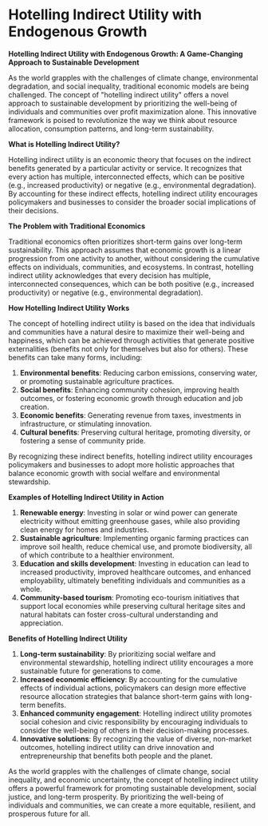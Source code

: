 # Hotelling Indirect Utility with Endogenous Growth

**Hotelling Indirect Utility with Endogenous Growth: A Game-Changing Approach to Sustainable Development**

As the world grapples with the challenges of climate change, environmental degradation, and social inequality, traditional economic models are being challenged. The concept of "hotelling indirect utility" offers a novel approach to sustainable development by prioritizing the well-being of individuals and communities over profit maximization alone. This innovative framework is poised to revolutionize the way we think about resource allocation, consumption patterns, and long-term sustainability.

**What is Hotelling Indirect Utility?**

Hotelling indirect utility is an economic theory that focuses on the indirect benefits generated by a particular activity or service. It recognizes that every action has multiple, interconnected effects, which can be positive (e.g., increased productivity) or negative (e.g., environmental degradation). By accounting for these indirect effects, hotelling indirect utility encourages policymakers and businesses to consider the broader social implications of their decisions.

**The Problem with Traditional Economics**

Traditional economics often prioritizes short-term gains over long-term sustainability. This approach assumes that economic growth is a linear progression from one activity to another, without considering the cumulative effects on individuals, communities, and ecosystems. In contrast, hotelling indirect utility acknowledges that every decision has multiple, interconnected consequences, which can be both positive (e.g., increased productivity) or negative (e.g., environmental degradation).

**How Hotelling Indirect Utility Works**

The concept of hotelling indirect utility is based on the idea that individuals and communities have a natural desire to maximize their well-being and happiness, which can be achieved through activities that generate positive externalities (benefits not only for themselves but also for others). These benefits can take many forms, including:

1. **Environmental benefits**: Reducing carbon emissions, conserving water, or promoting sustainable agriculture practices.
2. **Social benefits**: Enhancing community cohesion, improving health outcomes, or fostering economic growth through education and job creation.
3. **Economic benefits**: Generating revenue from taxes, investments in infrastructure, or stimulating innovation.
4. **Cultural benefits**: Preserving cultural heritage, promoting diversity, or fostering a sense of community pride.

By recognizing these indirect benefits, hotelling indirect utility encourages policymakers and businesses to adopt more holistic approaches that balance economic growth with social welfare and environmental stewardship.

**Examples of Hotelling Indirect Utility in Action**

1. **Renewable energy**: Investing in solar or wind power can generate electricity without emitting greenhouse gases, while also providing clean energy for homes and industries.
2. **Sustainable agriculture**: Implementing organic farming practices can improve soil health, reduce chemical use, and promote biodiversity, all of which contribute to a healthier environment.
3. **Education and skills development**: Investing in education can lead to increased productivity, improved healthcare outcomes, and enhanced employability, ultimately benefiting individuals and communities as a whole.
4. **Community-based tourism**: Promoting eco-tourism initiatives that support local economies while preserving cultural heritage sites and natural habitats can foster cross-cultural understanding and appreciation.

**Benefits of Hotelling Indirect Utility**

1. **Long-term sustainability**: By prioritizing social welfare and environmental stewardship, hotelling indirect utility encourages a more sustainable future for generations to come.
2. **Increased economic efficiency**: By accounting for the cumulative effects of individual actions, policymakers can design more effective resource allocation strategies that balance short-term gains with long-term benefits.
3. **Enhanced community engagement**: Hotelling indirect utility promotes social cohesion and civic responsibility by encouraging individuals to consider the well-being of others in their decision-making processes.
4. **Innovative solutions**: By recognizing the value of diverse, non-market outcomes, hotelling indirect utility can drive innovation and entrepreneurship that benefits both people and the planet.

As the world grapples with the challenges of climate change, social inequality, and economic uncertainty, the concept of hotelling indirect utility offers a powerful framework for promoting sustainable development, social justice, and long-term prosperity. By prioritizing the well-being of individuals and communities, we can create a more equitable, resilient, and prosperous future for all.
